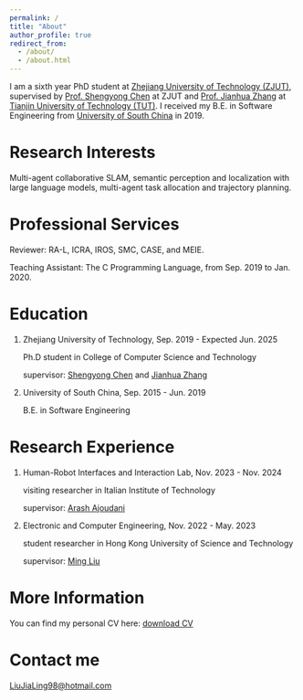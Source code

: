 ```yaml
---
permalink: /
title: "About"
author_profile: true
redirect_from: 
  - /about/
  - /about.html
---
```



I am a sixth year PhD student at [Zhejiang University of Technology (ZJUT)](https://www.zjut.edu.cn/), supervised by [Prof. Shengyong Chen]([https://scholar.google.com.hk/citations?user=6nSU254AAAAJ&hl=zh-CN](https://scholar.google.com/citations?user=6nSU254AAAAJ&hl=en)) at ZJUT and [Prof. Jianhua Zhang]([https://scholar.google.com.hk/citations?hl=zh-CN&user=JWVYDzAAAAAJ](https://scholar.google.com/citations?user=JWVYDzAAAAAJ&hl=en)) at [Tianjin University of Technology (TUT)](https://www.tjut.edu.cn/). I received my B.E. in Software Engineering from [University of South China](https://www.usc.edu.cn/) in 2019.

Research Interests
======
Multi-agent collaborative SLAM, semantic perception and localization with large language models, multi-agent task allocation and trajectory planning.

Professional Services
======
Reviewer: RA-L, ICRA, IROS, SMC, CASE, and MEIE.

Teaching Assistant: The C Programming Language, from Sep. 2019 to Jan. 2020.

Education
======
1. Zhejiang University of Technology, Sep. 2019 - Expected Jun. 2025

   Ph.D student in College of Computer Science and Technology

   supervisor: [Shengyong Chen](https://scholar.google.com.hk/citations?user=6nSU254AAAAJ&hl=zh-CN) and [Jianhua Zhang](https://scholar.google.com.hk/citations?hl=zh-CN&user=JWVYDzAAAAAJ)
3. University of South China, Sep. 2015 - Jun. 2019

   B.E. in Software Engineering

Research Experience
======
1. Human-Robot Interfaces and Interaction Lab, Nov. 2023 - Nov. 2024

   visiting researcher in Italian Institute of Technology

   supervisor: [Arash Ajoudani](https://scholar.google.com/citations?user=1hKOgRoAAAAJ&hl=en)
3. Electronic and Computer Engineering, Nov. 2022 - May. 2023

   student researcher in Hong Kong University of Science and Technology

   supervisor: [Ming Liu](https://scholar.google.com/citations?hl=en&user=CdV5LfQAAAAJ)

More Information
======
You can find my personal CV here: [download CV](http://zhixun25.github.io/JialingLiu.github.io/files/resume.pdf)

Contact me
======
LiuJiaLing98@hotmail.com

